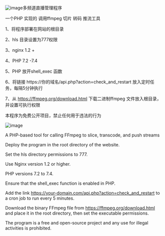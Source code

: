 ![image](https://github.com/user-attachments/assets/c8ddb849-1a5e-4fd0-8999-d65a4f33ea0d)多频道直播管理程序

一个PHP 实现的 调用ffmpeg 切片 转码 推流工具

1、将程序部署在网站的根目录

2、hls 目录设置为777权限

3、nginx 1.2 +

4、PHP 7.2 -7.4

5、PHP 放开shell_exec 函数

6、将链接 https://你的域名/api.php?action=check_and_restart 放入定时任务，每隔5分钟执行

7、从 https://ffmpeg.org/download.html 下载二进制ffmpeg 文件放入根目录，并设置可执行权限

本程序为免费公开项目，禁止任何用于违法的行为


![image](https://github.com/user-attachments/assets/e93824ee-7e6b-4c3d-b4b3-59cc5bfa5208)




A PHP-based tool for calling FFmpeg to slice, transcode, and push streams

Deploy the program in the root directory of the website.

Set the hls directory permissions to 777.

Use Nginx version 1.2 or higher.

PHP versions 7.2 to 7.4.

Ensure that the shell_exec function is enabled in PHP.

Add the link https://your-domain.com/api.php?action=check_and_restart to a cron job to run every 5 minutes.

Download the binary FFmpeg file from https://ffmpeg.org/download.html and place it in the root directory, then set the executable permissions.

The program is a free and open-source project and any use for illegal activities is prohibited.








